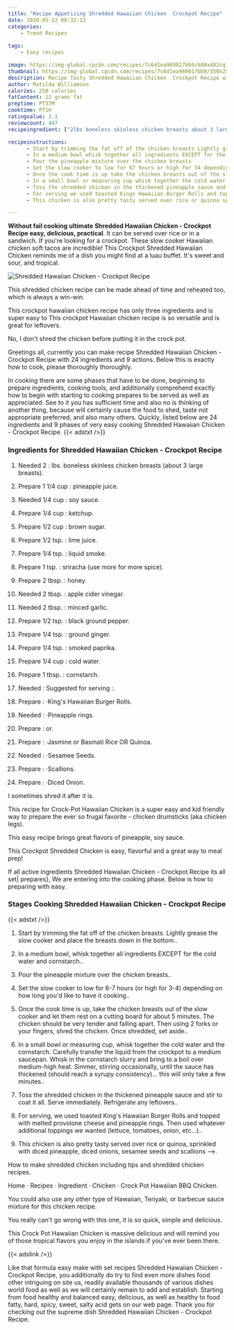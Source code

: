 ```yaml
---
title: "Recipe Appetizing Shredded Hawaiian Chicken  Crockpot Recipe"
date: 2020-05-22 00:32:13
categories:
    - Trend Recipes
    
tags:
    - Easy recipes

image: https://img-global.cpcdn.com/recipes/7c6d1ea969817bb9/680x482cq70/shredded-hawaiian-chicken-crockpot-recipe-recipe-main-photo.jpg
thumbnail: https://img-global.cpcdn.com/recipes/7c6d1ea969817bb9/350x250cq70/shredded-hawaiian-chicken-crockpot-recipe-recipe-main-photo.jpg
description: Recipe Tasty Shredded Hawaiian Chicken  Crockpot Recipe with 24 ingredients and 9 stages of easy cooking.
author: Matilda Williamson
calories: 250 calories
fatContent: 12 grams fat
preptime: PT37M
cooktime: PT1H
ratingvalue: 3.1
reviewcount: 447
recipeingredient: ["2lbs boneless skinless chicken breasts about 3 large breasts", "1 1/4 cuppineapple juice", "1/4 cupsoy sauce", "1/4 cupketchup", "1/2 cupbrown sugar", "1/2 tsp.lime juice", "1/4 tsp.liquid smoke", "1 tsp.sriracha use more for more spice", "2 tbsp.honey", "2 tbsp.apple cider vinegar", "2 tbsp.minced garlic", "1/2 tsp.black ground pepper", "1/4 tsp.ground ginger", "1/4 tsp.smoked paprika", "1/4 cupcold water", "1 tbsp.cornstarch", "Suggested for serving ", "Kings Hawaiian Burger Rolls", "Pineapple rings", "or", "Jasmine or Basmati Rice OR Quinoa", "Sesamee Seeds", "Scallions", "Diced Onion"]

recipeinstructions: 
      - Start by trimming the fat off of the chicken breasts Lightly grease the slow cooker and place the breasts down in the bottom 
      - In a medium bowl whisk together all ingredients EXCEPT for the cold water and cornstarch 
      - Pour the pineapple mixture over the chicken breasts 
      - Set the slow cooker to low for 67 hours or high for 34 depending on how long youd like to have it cooking 
      - Once the cook time is up take the chicken breasts out of the slow cooker and let them rest on a cutting board for about 5 minutes The chicken should be very tender and falling apart Then using 2 forks or your fingers shred the chicken Once shredded set aside 
      - In a small bowl or measuring cup whisk together the cold water and the cornstarch Carefully transfer the liquid from the crockpot to a medium saucepan Whisk in the cornstarch slurry and bring to a boil over mediumhigh heat Simmer stirring occasionally until the sauce has thickened should reach a syrupy consistency this will only take a few minutes 
      - Toss the shredded chicken in the thickened pineapple sauce and stir to coat it all Serve immediately Refrigerate any leftovers 
      - For serving we used toasted Kings Hawaiian Burger Rolls and topped with melted provolone cheese and pineapple rings Then used whatever additional toppings we wanted lettuce tomatoes onion etc 
      - This chicken is also pretty tasty served over rice or quinoa sprinkled with diced pineapple diced onions sesamee seeds and scallions 

---
```




**Without fail cooking ultimate Shredded Hawaiian Chicken - Crockpot Recipe easy, delicious, practical**. It can be served over rice or in a sandwich. If you&#39;re looking for a crockpot. These slow cooker Hawaiian chicken soft tacos are incredible! This Crockpot Shredded Hawaiian Chicken reminds me of a dish you might find at a luau buffet. It&#39;s sweet and sour, and tropical.


![Shredded Hawaiian Chicken - Crockpot Recipe](https://img-global.cpcdn.com/recipes/7c6d1ea969817bb9/680x482cq70/shredded-hawaiian-chicken-crockpot-recipe-recipe-main-photo.jpg "Shredded Hawaiian Chicken - Crockpot Recipe")



This shredded chicken recipe can be made ahead of time and reheated too, which is always a win-win.

This crockpot hawaiian chicken recipe has only three ingredients and is super easy to This crockpot Hawaiian chicken recipe is so versatile and is great for leftovers.

No, I don&#39;t shred the chicken before putting it in the crock pot.


Greetings all, currently you can make recipe Shredded Hawaiian Chicken - Crockpot Recipe with 24 ingredients and 9 actions. Below this is exactly how to cook, please thoroughly thoroughly.

In cooking there are some phases that have to be done, beginning to prepare ingredients, cooking tools, and additionally comprehend exactly how to begin with starting to cooking prepares to be served as well as appreciated. See to it you has sufficient time and also no is thinking of another thing, because will certainly cause the food to shed, taste not appropriate preferred, and also many others. Quickly, listed below are 24 ingredients and 9 phases of very easy cooking Shredded Hawaiian Chicken - Crockpot Recipe.
{{< adstxt />}}

### Ingredients for Shredded Hawaiian Chicken - Crockpot Recipe


1. Needed 2 : lbs. boneless skinless chicken breasts (about 3 large breasts).

1. Prepare 1 1/4 cup : pineapple juice.

1. Needed 1/4 cup : soy sauce.

1. Prepare 1/4 cup : ketchup.

1. Prepare 1/2 cup : brown sugar.

1. Prepare 1/2 tsp. : lime juice.

1. Prepare 1/4 tsp. : liquid smoke.

1. Prepare 1 tsp. : sriracha (use more for more spice).

1. Prepare 2 tbsp. : honey.

1. Needed 2 tbsp. : apple cider vinegar.

1. Needed 2 tbsp. : minced garlic.

1. Prepare 1/2 tsp. : black ground pepper.

1. Prepare 1/4 tsp. : ground ginger.

1. Prepare 1/4 tsp. : smoked paprika.

1. Prepare 1/4 cup : cold water.

1. Prepare 1 tbsp. : cornstarch.

1. Needed  : Suggested for serving :.

1. Prepare  : ·King&#39;s Hawaiian Burger Rolls.

1. Needed  : ·Pineapple rings.

1. Prepare  : or.

1. Prepare  : ·Jasmine or Basmati Rice OR Quinoa.

1. Needed  : ·Sesamee Seeds.

1. Prepare  : ·Scallions.

1. Prepare  : ·Diced Onion.


I sometimes shred it after it is.

This recipe for Crock-Pot Hawaiian Chicken is a super easy and kid friendly way to prepare the ever so frugal favorite - chicken drumsticks (aka chicken legs).

This easy recipe brings great flavors of pineapple, soy sauce.

This Crockpot Shredded Chicken is easy, flavorful and a great way to meal prep!


If all active ingredients Shredded Hawaiian Chicken - Crockpot Recipe its all set| prepares}, We are entering into the cooking phase. Below is how to preparing with easy.

### Stages Cooking Shredded Hawaiian Chicken - Crockpot Recipe

{{< adstxt />}}


1. Start by trimming the fat off of the chicken breasts. Lightly grease the slow cooker and place the breasts down in the bottom..



1. In a medium bowl, whisk together all ingredients EXCEPT for the cold water and cornstarch..



1. Pour the pineapple mixture over the chicken breasts..



1. Set the slow cooker to low for 6-7 hours (or high for 3-4) depending on how long you&#39;d like to have it cooking..



1. Once the cook time is up, take the chicken breasts out of the slow cooker and let them rest on a cutting board for about 5 minutes. The chicken should be very tender and falling apart. Then using 2 forks or your fingers, shred the chicken. Once shredded, set aside..



1. In a small bowl or measuring cup, whisk together the cold water and the cornstarch. Carefully transfer the liquid from the crockpot to a medium saucepan. Whisk in the cornstarch slurry and bring to a boil over medium-high heat. Simmer, stirring occasionally, until the sauce has thickened (should reach a syrupy consistency)... this will only take a few minutes..



1. Toss the shredded chicken in the thickened pineapple sauce and stir to coat it all. Serve immediately. Refrigerate any leftovers..



1. For serving, we used toasted King&#39;s Hawaiian Burger Rolls and topped with melted provolone cheese and pineapple rings. Then used whatever additional toppings we wanted (lettuce, tomatoes, onion, etc...)..



1. This chicken is also pretty tasty served over rice or quinoa, sprinkled with diced pineapple, diced onions, sesamee seeds and scallions --&gt;.




How to make shredded chicken including tips and shredded chicken recipes.

Home · Recipes · Ingredient · Chicken · Crock Pot Hawaiian BBQ Chicken.

You could also use any other type of Hawaiian, Teriyaki, or barbecue sauce mixture for this chicken recipe.

You really can&#39;t go wrong with this one, it is so quick, simple and delicious.

This Crock Pot Hawaiian Chicken is massive delicious and will remind you of those tropical flavors you enjoy in the islands if you&#39;ve ever been there.


{{< adslink />}}

Like that formula easy make with set recipes Shredded Hawaiian Chicken - Crockpot Recipe, you additionally do try to find even more dishes food other intriguing on site us, readily available thousands of various dishes world food as well as we will certainly remain to add and establish. Starting from food healthy and balanced easy, delicious, as well as healthy to food fatty, hard, spicy, sweet, salty acid gets on our web page. Thank you for checking out the supreme dish Shredded Hawaiian Chicken - Crockpot Recipe.

